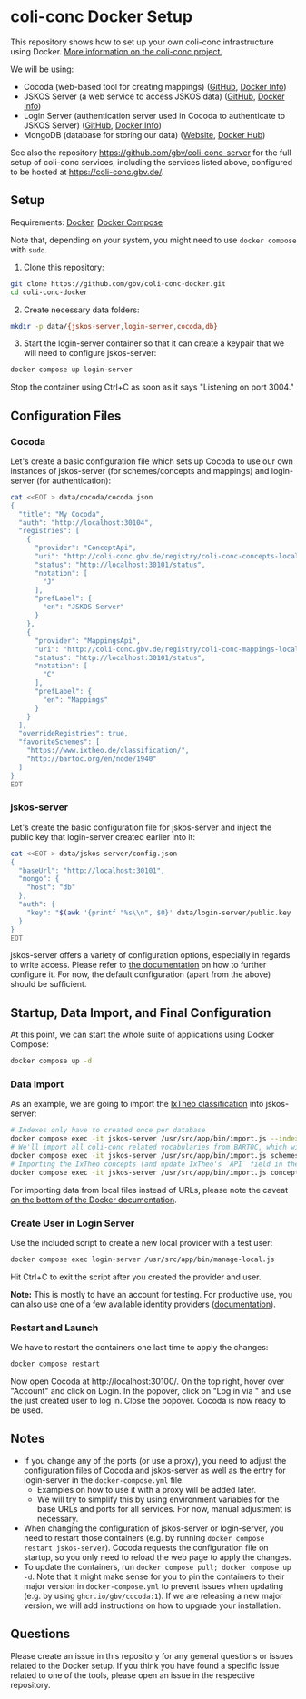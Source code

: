 # coli-conc Docker Setup
This repository shows how to set up your own coli-conc infrastructure using Docker. [More information on the coli-conc project.](https://coli-conc.gbv.de)

We will be using:
- Cocoda (web-based tool for creating mappings) ([GitHub](https://github.com/gbv/cocoda), [Docker Info](https://github.com/gbv/cocoda/blob/dev/docker/README.md))
- JSKOS Server (a web service to access JSKOS data) ([GitHub](https://github.com/gbv/jskos-server), [Docker Info](https://github.com/gbv/jskos-server/blob/master/docker/README.md))
- Login Server (authentication server used in Cocoda to authenticate to JSKOS Server) ([GitHub](https://github.com/gbv/login-server), [Docker Info](https://github.com/gbv/login-server/blob/master/docker/README.md))
- MongoDB (database for storing our data) ([Website](https://www.mongodb.com), [Docker Hub](https://hub.docker.com/_/mongo))

See also the repository <https://github.com/gbv/coli-conc-server> for the full setup of coli-conc services,  including the services listed above, configured to be hosted at <https://coli-conc.gbv.de/>.

## Setup
Requirements: [Docker](https://docs.docker.com/engine/), [Docker Compose](https://docs.docker.com/compose/)

Note that, depending on your system, you might need to use `docker compose` with `sudo`.

1. Clone this repository:
```bash
git clone https://github.com/gbv/coli-conc-docker.git
cd coli-conc-docker
```

2. Create necessary data folders:
```bash
mkdir -p data/{jskos-server,login-server,cocoda,db}
```

3. Start the login-server container so that it can create a keypair that we will need to configure jskos-server:

```bash
docker compose up login-server
```

Stop the container using Ctrl+C as soon as it says "Listening on port 3004."

## Configuration Files

### Cocoda
Let's create a basic configuration file which sets up Cocoda to use our own instances of jskos-server (for schemes/concepts and mappings) and login-server (for authentication):

```bash
cat <<EOT > data/cocoda/cocoda.json
{
  "title": "My Cocoda",
  "auth": "http://localhost:30104",
  "registries": [
    {
      "provider": "ConceptApi",
      "uri": "http://coli-conc.gbv.de/registry/coli-conc-concepts-local",
      "status": "http://localhost:30101/status",
      "notation": [
        "J"
      ],
      "prefLabel": {
        "en": "JSKOS Server"
      }
    },
    {
      "provider": "MappingsApi",
      "uri": "http://coli-conc.gbv.de/registry/coli-conc-mappings-local",
      "status": "http://localhost:30101/status",
      "notation": [
        "C"
      ],
      "prefLabel": {
        "en": "Mappings"
      }
    }
  ],
  "overrideRegistries": true,
  "favoriteSchemes": [
    "https://www.ixtheo.de/classification/",
    "http://bartoc.org/en/node/1940"
  ]
}
EOT
```

### jskos-server
Let's create the basic configuration file for jskos-server and inject the public key that login-server created earlier into it:

```bash
cat <<EOT > data/jskos-server/config.json
{
  "baseUrl": "http://localhost:30101",
  "mongo": {
    "host": "db"
  },
  "auth": {
    "key": "$(awk '{printf "%s\\n", $0}' data/login-server/public.key  | rev | cut -c3- | rev)"
  }
}
EOT
```

jskos-server offers a variety of configuration options, especially in regards to write access. Please refer to [the documentation](https://github.com/gbv/jskos-server#configuration) on how to further configure it. For now, the default configuration (apart from the above) should be sufficient.

## Startup, Data Import, and Final Configuration
At this point, we can start the whole suite of applications using Docker Compose:

```bash
docker compose up -d
```

### Data Import
As an example, we are going to import the [IxTheo classification](https://www.ixtheo.de) into jskos-server:

```bash
# Indexes only have to created once per database
docker compose exec -it jskos-server /usr/src/app/bin/import.js --indexes
# We'll import all coli-conc related vocabularies from BARTOC, which will automatically allow us to access them via their respective APIs
docker compose exec -it jskos-server /usr/src/app/bin/import.js schemes "https://bartoc.org/api/voc?partOf=http%3A%2F%2Fbartoc.org%2Fen%2Fnode%2F18926"
# Importing the IxTheo concepts (and update IxTheo's `API` field in the local database)
docker compose exec -it jskos-server /usr/src/app/bin/import.js concepts --set-api https://raw.githubusercontent.com/gbv/jskos-data/master/ixtheo/ixtheo.ndjson
```

For importing data from local files instead of URLs, please note the caveat [on the bottom of the Docker documentation](https://github.com/gbv/jskos-server/tree/master/docker#data-import).

### Create User in Login Server
Use the included script to create a new local provider with a test user:

```bash
docker compose exec login-server /usr/src/app/bin/manage-local.js
```

Hit Ctrl+C to exit the script after you created the provider and user.

**Note:** This is mostly to have an account for testing. For productive use, you can also use one of a few available identity providers ([documentation](https://github.com/gbv/login-server#strategies)).

### Restart and Launch
We have to restart the containers one last time to apply the changes:

```bash
docker compose restart
```

Now open Cocoda at http://localhost:30100/. On the top right, hover over "Account" and click on Login. In the popover, click on "Log in via <name of your provider>" and use the just created user to log in. Close the popover. Cocoda is now ready to be used.

## Notes
- If you change any of the ports (or use a proxy), you need to adjust the configuration files of Cocoda and jskos-server as well as the entry for login-server in the `docker-compose.yml` file.
  - Examples on how to use it with a proxy will be added later.
  - We will try to simplify this by using environment variables for the base URLs and ports for all services. For now, manual adjustment is necessary.
- When changing the configuration of jskos-server or login-server, you need to restart those containers (e.g. by running `docker compose restart jskos-server`). Cocoda requests the configuration file on startup, so you only need to reload the web page to apply the changes.
- To update the containers, run `docker compose pull; docker compose up -d`. Note that it might make sense for you to pin the containers to their major version in `docker-compose.yml` to prevent issues when updating (e.g. by using `ghcr.io/gbv/cocoda:1`). If we are releasing a new major version, we will add instructions on how to upgrade your installation.

## Questions
Please create an issue in this repository for any general questions or issues related to the Docker setup. If you think you have found a specific issue related to one of the tools, please open an issue in the respective repository.
